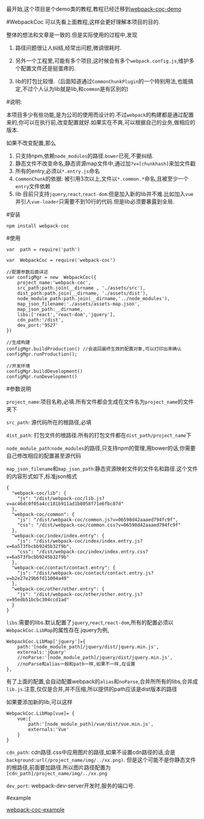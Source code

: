最开始,这个项目是个demo类的教程,教程已经迁移到[webpack-coc-demo](https://github.com/jzlxiaohei/webpack-coc-demo)

#WebpackCoc
可以先看上面教程,这样会更好理解本项目的目的.

整体的想法和文章是一致的.但是实际使用的过程中,发现

1. 路径问题很让人纠结,经常出问题,微调很耗时.

2. 另外一个工程里,可能有多个项目,这时候会有多个`webpack.config.js`,维护多个配置文件还是挺蛋疼的.

3. lib的打包比较慢.（后面知道通过`CommonChunkPlugin`的一个特别用法,也能搞定,不过个人认为lib就是lib,和`common`是有区别的)

#说明:

本项目多少有些功能,是为公司的使用而设计的.不过`webpack`的构建都是通过配置来的,你可以在执行前,改变配置就好.如果实在不爽,可以根据自己的业务,做相应的版本.

如果不改变配置,那么

1. 只支持npm,依赖`node_modules`的路径.`bower`已死,不要纠结.
2. 静态文件不改变命名,静态资源map文件中,通过加`?v=[chunkhash]`来加文件戳
3. 所有的entry,必须以`*.entry.js`命名
4. `CommonChunk`的依据: 被引用3次以上,文件以`*.common.*`命名,且被至少一个`entry`文件依赖
5. lib 目前只支持`jquery`,`react`,`react-dom`.但是加入新的lib并不难.比如加入`vue`并引人`vue-loader`只需要不到10行的代码.但是lib必须要暴露到全局.

#安装

    npm install webpack-coc
    
#使用

    var  path = require('path')
    
    var  WebpackCoc = require('webpack-coc')
    
    //配置参数后面详述
    var configMgr = new  WebpackCoc({
        project_name:'webpack-coc',
        src_path:path.join(__dirname , './assets/src'),
        dist_path:path.join(__dirname, './assets/dist'),
        node_module_path:path.join(__dirname,'../node_modules'),
        map_json_filename:'./assets/assets-map.json',
        map_json_path:__dirname,
        libs:['react','react-dom','jquery'],
        cdn_path:'/dist',
        dev_port:'9527'
    })
    
    //生成构建
    configMgr.buildProduction() //会返回最终生效的配置对象,可以打印出来确认
    configMgr.runProduction();
    
    //开发环境
    configMgr.buildDevelopment()
    configMgr.runDevelopment()
    
#参数说明
    
`project_name`:项目名称,必填.所有文件都会生成在文件名为`project_name`的文件夹下

`src_path`: 源代码所在的根路径,必填

`dist_path`: 打包文件的根路径.所有的打包文件都在`dist_path/project_name`下

`node_module_path`:`node_modules`的路径,只支持npm的管理,用bower的话,你需要自己修改相应的配置甚至源代码

`map_json_filename`和`map_json_path`:静态资源映射文件的文件名和路径.这个文件的内容形式如下,标准json格式

    {
      "webpack-coc/lib": {
        "js": "/dist/webpack-coc/lib.js?v=ac46dc0f05a4cc181b911ad1b8058f71e6fbc87d"
      },
      "webpack-coc/common": {
        "js": "/dist/webpack-coc/common.js?v=06598d42aaaed794fc9f",
        "css": "/dist/webpack-coc/common.css?v=06598d42aaaed794fc9f"
      },
      "webpack-coc/index/index.entry": {
        "js": "/dist/webpack-coc/index/index.entry.js?v=6a573fbcbb9245b32f9b",
        "css": "/dist/webpack-coc/index/index.entry.css?v=6a573fbcbb9245b32f9b"
      },
      "webpack-coc/contact/contact.entry": {
        "js": "/dist/webpack-coc/contact/contact.entry.js?v=b2e27e29b6fd11004a49"
      },
      "webpack-coc/other/other.entry": {
        "js": "/dist/webpack-coc/other/other.entry.js?v=95edb51bcbc304ccd1ad"
      }
    }
    
`libs`:需要的libs.默认配置了`jquery`,`react`,`react-dom`,所有的配置必须以`WebpackCoc.LibMap`的属性存在.jquery为例,

    WebpackCoc.LibMap['jquery']={
        path:'[node_module_path]/jquery/dist/jquery.min.js',
        externals:'jQuery'
        //noParse:'[node_module_path]/jquery/dist/jquery.min.js',
        //noParse和alias一般和path一样,如果不一样,在设置
    },
    
  有了上面的配置,会自动配置webpack的`alias`和`noParse`,合并所所有的libs,合并成`lib.js`.注意,仅仅是合并,并不压缩,所以提供的path应该是dist版本的路径
   
  如果要添加新的lib,可以这样
 
    WebpackCoc.LibMap[vue]= {
        vue:{
            path:'[node_module_path]/vue/dist/vue.min.js',
            externals:'Vue'
        }
    }
    
`cdn_path`: cdn路径.css中应用图片的路径,如果不设置cdn路径的话,会是`background:url(/project_name/img/../xx.png)`.
但是这个可能不是你静态文件的根路径,前面要加路径.所以图片路径配置为`[cdn_path]/project_name/img/../xx.png`

`dev_port`: webpack-dev-server开发时,服务的端口号.

#example
    
[webpack-coc-example](https://github.com/jzlxiaohei/webpack-coc-example)
